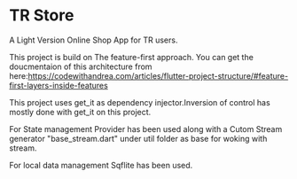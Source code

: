 
# TR Store

A Light Version Online Shop App for TR users.

This project is build on The feature-first approach.
You can get the doucmentaion of this architecture from here:https://codewithandrea.com/articles/flutter-project-structure/#feature-first-layers-inside-features

This project uses get_it as dependency injector.Inversion of control has mostly done with get_it on this project.

For State management Provider has been used along with a Cutom Stream generator "base_stream.dart" under util folder as base for woking with stream.

For local data management Sqflite has been used.

